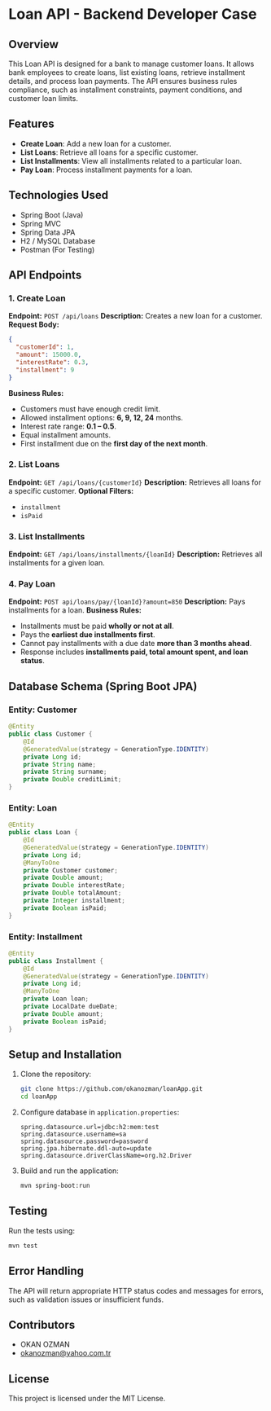 # Loan API - Backend Developer Case

## Overview
This Loan API is designed for a bank to manage customer loans. It allows bank employees to create loans, list existing loans, retrieve installment details, and process loan payments. The API ensures business rules compliance, such as installment constraints, payment conditions, and customer loan limits.

## Features
- **Create Loan**: Add a new loan for a customer.
- **List Loans**: Retrieve all loans for a specific customer.
- **List Installments**: View all installments related to a particular loan.
- **Pay Loan**: Process installment payments for a loan.

  
## Technologies Used
- Spring Boot (Java)
- Spring MVC
- Spring Data JPA
- H2 / MySQL Database
- Postman (For Testing)


## API Endpoints

### 1. Create Loan
**Endpoint:** `POST /api/loans`
**Description:** Creates a new loan for a customer.
**Request Body:**
```json
{
  "customerId": 1,
  "amount": 15000.0,
  "interestRate": 0.3,
  "installment": 9
}
```
**Business Rules:**
- Customers must have enough credit limit.
- Allowed installment options: **6, 9, 12, 24** months.
- Interest rate range: **0.1 – 0.5**.
- Equal installment amounts.
- First installment due on the **first day of the next month**.

### 2. List Loans
**Endpoint:** `GET /api/loans/{customerId}`
**Description:** Retrieves all loans for a specific customer.
**Optional Filters:**
- `installment`
- `isPaid`

### 3. List Installments
**Endpoint:** `GET /api/loans/installments/{loanId}`
**Description:** Retrieves all installments for a given loan.

### 4. Pay Loan
**Endpoint:** `POST api/loans/pay/{loanId}?amount=850`
**Description:** Pays installments for a loan.
**Business Rules:**
- Installments must be paid **wholly or not at all**.
- Pays the **earliest due installments first**.
- Cannot pay installments with a due date **more than 3 months ahead**.
- Response includes **installments paid, total amount spent, and loan status**.

## Database Schema (Spring Boot JPA)

### Entity: Customer
```java
@Entity
public class Customer {
    @Id
    @GeneratedValue(strategy = GenerationType.IDENTITY)
    private Long id;
    private String name;
    private String surname;
    private Double creditLimit;
}
```

### Entity: Loan
```java
@Entity
public class Loan {
    @Id
    @GeneratedValue(strategy = GenerationType.IDENTITY)
    private Long id;
    @ManyToOne
    private Customer customer;
    private Double amount;
    private Double interestRate;
    private Double totalAmount;
    private Integer installment;
    private Boolean isPaid;
}
```

### Entity: Installment
```java
@Entity
public class Installment {
    @Id
    @GeneratedValue(strategy = GenerationType.IDENTITY)
    private Long id;
    @ManyToOne
    private Loan loan;
    private LocalDate dueDate;
    private Double amount;
    private Boolean isPaid;
}
```

## Setup and Installation

1. Clone the repository:
   ```sh
   git clone https://github.com/okanozman/loanApp.git
   cd loanApp
   ```
2. Configure database in `application.properties`:
   ```properties
   spring.datasource.url=jdbc:h2:mem:test
   spring.datasource.username=sa
   spring.datasource.password=password
   spring.jpa.hibernate.ddl-auto=update
   spring.datasource.driverClassName=org.h2.Driver
   ```
3. Build and run the application:
   ```sh
   mvn spring-boot:run
   ```

## Testing
Run the tests using:
```sh
mvn test
```

## Error Handling
The API will return appropriate HTTP status codes and messages for errors, such as validation issues or insufficient funds.

## Contributors
- OKAN OZMAN  
- okanozman@yahoo.com.tr

## License
This project is licensed under the MIT License.


